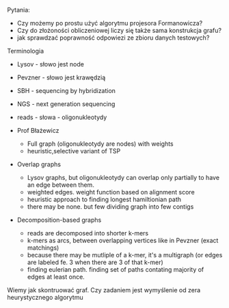 Pytania:

- Czy możemy po prostu użyć algorytmu projesora Formanowicza?
- Czy do złożoności obliczeniowej liczy się także sama konstrukcja grafu?
- jak sprawdzać poprawność odpowiezi ze zbioru danych testowych?

Terminologia

- Lysov - słowo jest node
- Pevzner - słowo jest krawędzią
- SBH - sequencing by hybridization 
- NGS - next generation sequencing
- reads - słowa - oligonukleotydy


- Prof Błażewicz
  - Full graph (oligonukleotydy are nodes) with weights
  - heuristic,selective variant of TSP

- Overlap graphs
  - Lysov graphs, but oligonukleotydy can overlap only partially to have an edge between them.
  - weighted edges. weight function based on alignment score
  - heuristic approach to finding longest hamiltionian path
  - there may be none. but few dividing graph into few contigs

- Decomposition-based graphs
  - reads are decomposed into shorter k-mers
  - k-mers as arcs, between overlapping vertices like in Pevzner (exact matchings)
  - because there may be mutliple of a k-mer, it's a multigraph (or edges are labeled fe. 3 when there are 3 of that k-mer)
  - finding eulerian path. finding set of paths contating majority of edges at least once.

Wiemy jak skontruować graf. Czy zadaniem jest wymyślenie od zera heurystycznego algorytmu 